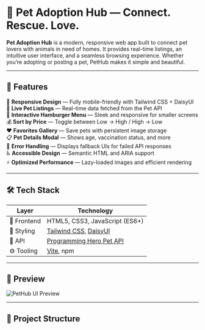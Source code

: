 # 🐾 Pet Adoption Hub — Connect. Rescue. Love.

**Pet Adoption Hub** is a modern, responsive web app built to connect pet lovers with animals in need of homes. It provides real-time listings, an intuitive user interface, and a seamless browsing experience. Whether you’re adopting or posting a pet, PetHub makes it simple and beautiful.

---

## 🚀 Features

🎯 **Responsive Design** — Fully mobile-friendly with Tailwind CSS + DaisyUI  
🔄 **Live Pet Listings** — Real-time data fetched from the Pet API  
🍔 **Interactive Hamburger Menu** — Sleek and responsive for smaller screens  
💰 **Sort by Price** — Toggle between Low → High / High → Low  
❤️ **Favorites Gallery** — Save pets with persistent image storage  
📋 **Pet Details Modal** — Shows age, vaccination status, and more  
🛑 **Error Handling** — Displays fallback UIs for failed API responses  
♿ **Accessible Design** — Semantic HTML and ARIA support  
⚡ **Optimized Performance** — Lazy-loaded images and efficient rendering

---

## 🛠 Tech Stack

| Layer        | Technology                                              |
|--------------|----------------------------------------------------------|
| 🧱 Frontend   | HTML5, CSS3, JavaScript (ES6+)                          |
| 🎨 Styling    | [Tailwind CSS](https://tailwindcss.com/), [DaisyUI](https://daisyui.com/) |
| 🔌 API        | [Programming Hero Pet API](https://openapi.programming-hero.com/api/peddy) |
| ⚙️ Tooling    | [Vite](https://vitejs.dev/), npm                        |

---

## 📸 Preview

![PetHub UI Preview](https://github.com/user-attachments/assets/8db86062-3f21-4a9e-85de-54d6f7c0681e)

---

## 📂 Project Structure





 
 

